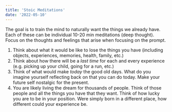 ```yaml
---
title: 'Stoic Meditations'
date: '2022-05-10'
---
```


The goal is to train the mind to naturally want the things we already have. Each
of these can be individual 10-20 min meditations (deep thought). Focus on the
thoughts and feelings that arise when focusing on the prompt.

1. Think about what it would be like to lose the things you have (including
   objects, experiences, memories, health, family, etc.)
2. Think about how there will be a _last time_ for each and every experience
   (e.g. picking up your child, going for a run, etc.)
3. Think of what would make _today_ the good old days. What do you imagine
   yourself reflecting back on that you can do today. Make your future self
   nostalgic for the present.
4. You are likely living the dream for thousands of people. Think of those
   people and all the things you have that they want. Think of how lucky you are
   to be in your position. Were simply born in a different place, how different
   could your experience be.


